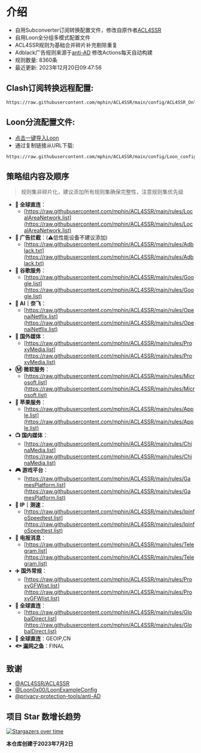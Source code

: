 # 介绍
* 自用Subconverter订阅转换配置文件，修改自原作者[ACL4SSR](https://github.com/ACL4SSR/ACL4SSR)  
* 自用Loon全分组多模式配置文件
* ACL4SSR规则为基础合并碎片补充剔除重复
* Adblack广告规则来源于[anti-AD](https://github.com/privacy-protection-tools/anti-AD) 修改Actions每天自动构建
* 规则数量: 8360条
* 最近更新: 2023年12月20日09:47:56
## Clash订阅转换远程配置:
```
https://raw.githubusercontent.com/mphin/ACL4SSR/main/config/ACL4SSR_Online_Full_MultiMode_777.ini
```
## Loon分流配置文件:
* [点击一键导入Loon](https://www.nsloon.com/openloon/import?sub=https://raw.githubusercontent.com/mphin/ACL4SSR/main/config/Loon_config_mphin.conf)
* 通过复制链接从URL下载:
```
https://raw.githubusercontent.com/mphin/ACL4SSR/main/config/Loon_config_mphin.conf
```
## 策略组内容及顺序
> 规则集非碎片化，建议添加所有规则集确保完整性，注意规则集优先级
- **🎯 全球直连**：
  - [https://raw.githubusercontent.com/mphin/ACL4SSR/main/rules/LocalAreaNetwork.list](https://raw.githubusercontent.com/mphin/ACL4SSR/main/rules/LocalAreaNetwork.list)
- **🚫 广告拦截**：(⚠️低性能设备不建议添加)
  - [https://raw.githubusercontent.com/mphin/ACL4SSR/main/rules/Adblack.txt](https://raw.githubusercontent.com/mphin/ACL4SSR/main/rules/Adblack.txt)
- **📢 谷歌服务**：
  - [https://raw.githubusercontent.com/mphin/ACL4SSR/main/rules/Google.list](https://raw.githubusercontent.com/mphin/ACL4SSR/main/rules/Google.list)
- **🤖 AI｜奈飞**：
  - [https://raw.githubusercontent.com/mphin/ACL4SSR/main/rules/OpenaiNetflix.list](https://raw.githubusercontent.com/mphin/ACL4SSR/main/rules/OpenaiNetflix.list)
- **🎥 国外媒体**：
  - [https://raw.githubusercontent.com/mphin/ACL4SSR/main/rules/ProxyMedia.list](https://raw.githubusercontent.com/mphin/ACL4SSR/main/rules/ProxyMedia.list)
- **Ⓜ️ 微软服务**：
  - [https://raw.githubusercontent.com/mphin/ACL4SSR/main/rules/Microsoft.list](https://raw.githubusercontent.com/mphin/ACL4SSR/main/rules/Microsoft.list)
- **🍎 苹果服务**：
  - [https://raw.githubusercontent.com/mphin/ACL4SSR/main/rules/Apple.list](https://raw.githubusercontent.com/mphin/ACL4SSR/main/rules/Apple.list)
- **📺 国内媒体**：
  - [https://raw.githubusercontent.com/mphin/ACL4SSR/main/rules/ChinaMedia.list](https://raw.githubusercontent.com/mphin/ACL4SSR/main/rules/ChinaMedia.list)
- **🎮 游戏平台**：
  - [https://raw.githubusercontent.com/mphin/ACL4SSR/main/rules/GamesPlatform.list](https://raw.githubusercontent.com/mphin/ACL4SSR/main/rules/GamesPlatform.list)
- **📡 IP｜测速**：
  - [https://raw.githubusercontent.com/mphin/ACL4SSR/main/rules/IpinfoSpeedtest.list](https://raw.githubusercontent.com/mphin/ACL4SSR/main/rules/IpinfoSpeedtest.list)
- **📲 电报消息**：
  - [https://raw.githubusercontent.com/mphin/ACL4SSR/main/rules/Telegram.list](https://raw.githubusercontent.com/mphin/ACL4SSR/main/rules/Telegram.list)
- **✈️ 国外常规**：
  - [https://raw.githubusercontent.com/mphin/ACL4SSR/main/rules/ProxyGFWlist.list](https://raw.githubusercontent.com/mphin/ACL4SSR/main/rules/ProxyGFWlist.list)
- **🎯 全球直连**：
  - [https://raw.githubusercontent.com/mphin/ACL4SSR/main/rules/GlobalDirect.list](https://raw.githubusercontent.com/mphin/ACL4SSR/main/rules/GlobalDirect.list)
- **🎯 全球直连**：GEOIP,CN
- **🐟 漏网之鱼**：FINAL

## 致谢
- [@ACL4SSR/ACL4SSR](https://github.com/ACL4SSR/ACL4SSR)
- [@Loon0x00/LoonExampleConfig](https://github.com/Loon0x00/LoonExampleConfig)
- [@privacy-protection-tools/anti-AD](https://github.com/privacy-protection-tools/anti-AD)
## 项目 Star 数增长趋势
[![Stargazers over time](https://starchart.cc/mphin/ACL4SSR.svg)](https://starchart.cc/mphin/ACL4SSR)

**本仓库创建于2023年7月2日**
